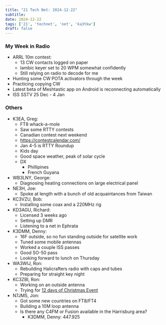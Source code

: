 ```yaml
---
title: "21 Tech Net: 2024-12-22"
subtitle:
date: 2024-12-22
tags: ['21', 'technet', 'net', 'ka3tkw']
draft: false
---
```


### My Week in Radio
- ARRL 10m contest:
  - 13 CW contacts logged on paper
  - Iambic keyer set to 20 WPM somewhat confidently
  - Still relying on radio to decode for me
- Hunting some CW POTA activators through the week
- Practicing copying CW
- Latest beta of Meshtastic app on Android is reconnecting automatically
- ISS SSTV 25 Dec - 4 Jan

### Others
- K3EA, Greg:
  - FT8 whack-a-mole
  - Saw some RTTY contests
  - Canadian contest next weekend
  - https://contestcalendar.com/
  - Jan 4-5 is RTTY Roundup
  - Kids day
  - Good space weather, peak of solar cycle
  - DX
    - Phillipines
    - French Guyana
- WB3LNY, George:
  - Diagnosing heating connections on large electrical panel
- NE3H, Joe:
  - Spoke at length with a bunch of old acquaintances from Taiwan
- KC3VZU, Bob:
  - Installing some coax and a 220MHz rig
- KD3AGU, Richard:
  - Licensed 3 weeks ago
  - Setting up DMR
  - Listening to a net in Ephrata
- K3DMM, Denny:
  - 16F outside, so no fun standing outside for satellite work
  - Tuned some mobile antennas
  - Worked a couple ISS passes
  - Good SO-50 pass
  - Looking forward to lunch on Thursday
- WA3WIJ, Ron:
  - Rebuilding Halicrafters radio with caps and tubes
  - Preparing for straight key night
- KC3ZBI, Ron:
  - Working on an outside antenna
  - Trying for
    [12 days of Christmas Event](https://daily.hamweekly.com/2023/12/5th-annual-12-days-of-christmas-event/)
- N7JMS, Jon:
  - Got some new countries on FT8/FT4
  - Building a 10M loop antenna
  - Is there any C4FM or Fusion available in the Harrisburg area?
    - K3DMM, Denny: 447.925

<!--more-->
